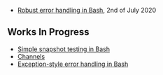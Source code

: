 - [Robust error handling in Bash](/ideas/robust-error-handling), 2nd of July 2020

## Works In Progress

- [Simple snapshot testing in Bash](/ideas/snapshot-testing)
- [Channels](/ideas/channels)
- [Exception-style error handling in Bash](/ideas/exceptions)
